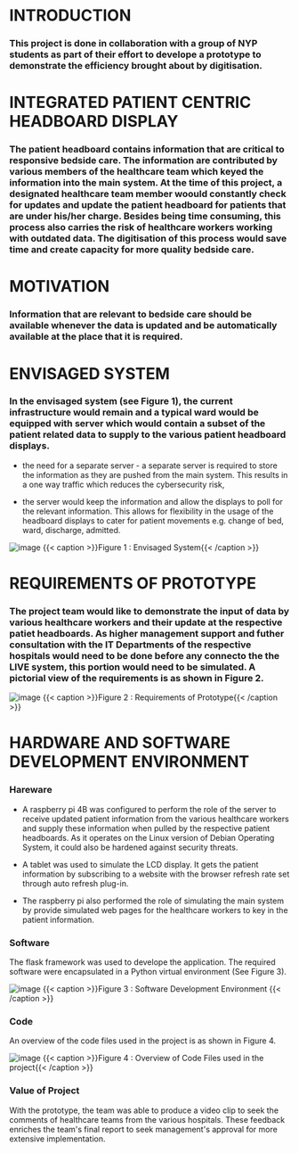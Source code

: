 # INTRODUCTION

### This project is done in collaboration with a group of NYP students as part of their effort to develope a prototype to demonstrate the efficiency brought about by digitisation.

# INTEGRATED PATIENT CENTRIC HEADBOARD DISPLAY

### The patient headboard contains information that are critical to responsive bedside care.  The information are contributed by various members of the healthcare team which keyed the information into the main system.  At the time of this project, a designated healthcare team member woould constantly check for updates and update the patient headboard for patients that are under his/her charge.  Besides being time consuming, this process also carries the risk of healthcare workers working with outdated data.  The digitisation of this process would save time and create capacity for more quality bedside care.

# MOTIVATION

### Information that are relevant to bedside care should be available whenever the data is updated and be automatically available at the place that it is required.

# ENVISAGED SYSTEM

### In the envisaged system (see Figure 1), the current infrastructure would remain and a typical ward would be equipped with server which would contain a subset of the patient related data to supply to the various patient headboard displays.

- the need for a separate server - a separate server is required to store the information as they are pushed from the main system.  This results in a one way traffic which reduces the cybersecurity risk,

- the server would keep the information and allow the displays to poll for the relevant information. This allows for flexibility in the usage of the headboard displays to cater for patient movements e.g. change of bed, ward, discharge, admitted. 

![image](https://user-images.githubusercontent.com/4100494/118666290-a2d37580-b825-11eb-836b-5feb54da50b5.png)
{{< caption >}}Figure 1 : Envisaged System{{< /caption >}}

#  REQUIREMENTS OF PROTOTYPE

### The project team would like to demonstrate the input of data by various healthcare workers and their update at the respective patiet headboards.  As higher management support and futher consultation with the IT Departments of the respective hospitals would need to be done before any connecto the the LIVE system, this portion would need to be simulated.  A pictorial view of the requirements is as shown in Figure 2. 

![image](https://user-images.githubusercontent.com/4100494/118668519-89332d80-b827-11eb-861d-b51f7c4f315d.png)
{{< caption >}}Figure 2 : Requirements of Prototype{{< /caption >}}

# HARDWARE AND SOFTWARE DEVELOPMENT ENVIRONMENT

### Hareware

- A raspberry pi 4B was configured to perform the role of the server to receive updated patient information from the various healthcare workers and supply these information when pulled by the respective patient headboards.  As it operates on the Linux version of Debian Operating System, it could also be hardened against security threats.

- A tablet was used to simulate the LCD display.  It gets the patient information by subscribing to a website with the browser refresh rate set through auto refresh plug-in.

- The raspberry pi also performed the role of simulating the main system by provide simulated web pages for the healthcare workers to key in the patient information. 

### Software

The flask framework was used to develope the application.  The required software were encapsulated in a Python virtual environment (See Figure 3). 

![image](https://user-images.githubusercontent.com/4100494/118671405-052e7500-b82a-11eb-99ae-4b1c584690a6.png)
{{< caption >}}Figure 3 : Software Development Environment {{< /caption >}}

### Code
An overview of the code files used in the project is as shown in Figure 4.

![image](https://user-images.githubusercontent.com/4100494/118674818-acaca700-b82c-11eb-81f2-cd7c56118234.png)
{{< caption >}}Figure 4 : Overview of Code Files used in the project{{< /caption >}}

### Value of Project
With the prototype, the team was able to produce a video clip to seek the comments of healthcare teams from the various hospitals.  These feedback enriches the team's final report to seek management's approval for more extensive implementation.
